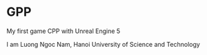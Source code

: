 # GPP
My first game CPP with Unreal Engine 5


I am Luong Ngoc Nam, Hanoi University of Science and Technology
